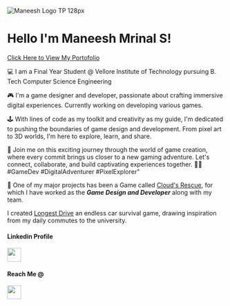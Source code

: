 ![Maneesh Logo TP 128px](https://github.com/Maneesh-Mrinal/Maneesh-Mrinal/assets/93015133/c085fd08-d328-41f7-9a55-3a693fd2b628)

<h1 align="left">Hello I'm Maneesh Mrinal S!</h1>

[Click Here to View My Portofolio](https://maneesh-mrinal-portfolio.vercel.app/)

💻 I am a Final Year Student @ Vellore Institute of Technology pursuing B. Tech Computer Science Engineering

🎮 I'm a game designer and developer, passionate about crafting immersive digital experiences. Currently working on developing various games.

🕹️ With lines of code as my toolkit and creativity as my guide, I'm dedicated to pushing the boundaries of game design and development. From pixel art to 3D worlds, I'm here to explore, learn, and share.

🌟 Join me on this exciting journey through the world of game creation, where every commit brings us closer to a new gaming adventure. Let's connect, collaborate, and build captivating experiences together. 🚀🎨 #GameDev #DigitalAdventurer #PixelExplorer"

📖 One of my major projects has been a Game called <a href="https://github.com/RiddhimanRaguraman/CloudsRescue">Cloud's Rescue</a>, for which I have worked as the ***Game Design and Developer*** along with my team.

I created <a href="https://github.com/Manyyshhh/Longest-Drive.git">Longest Drive</a> an endless car survival game, drawing inspiration from my daily commutes to the university.

<h4>Linkedin Profile</h4>

<a href="https://www.linkedin.com/in/maneesh-mrinal-s?utm_source=share&utm_campaign=share_via&utm_content=profile&utm_medium=android_app"><img width="32" src="https://upload.wikimedia.org/wikipedia/commons/c/ca/LinkedIn_logo_initials.png"></a>

<h4>Reach Me @</h4> 

<a href="mailto:maneesh.mrinal6@gmail.com"><img width="32" src="https://upload.wikimedia.org/wikipedia/commons/7/7e/Gmail_icon_%282020%29.svg"></a>
